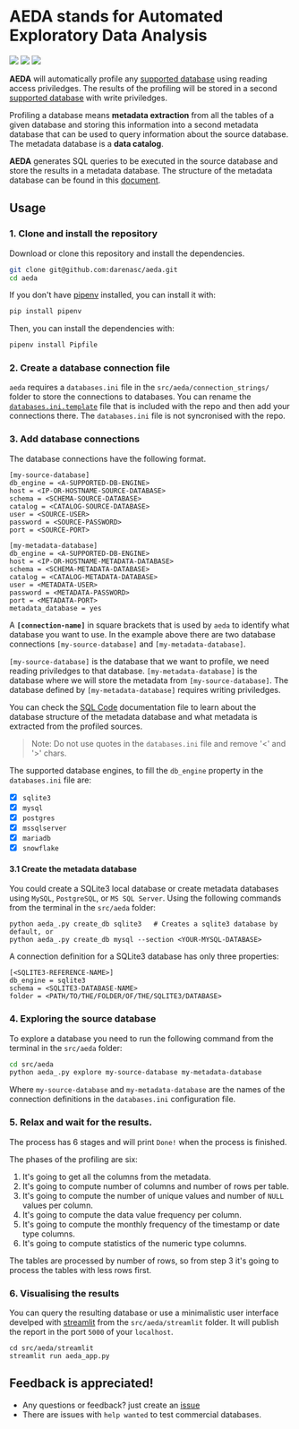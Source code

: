 # AEDA stands for Automated Exploratory Data Analysis

![](https://img.shields.io/github/license/darenasc/aeda)
![](https://img.shields.io/github/last-commit/darenasc/aeda)
![](https://img.shields.io/github/stars/darenasc/aeda?style=social)

**AEDA** will automatically profile any [supported database](docs/supported_databases.md) using reading access priviledges. The results of the profiling will be stored in a second [supported database](docs/supported_databases.md) with write priviledges.

Profiling a database means **metadata extraction** from all the tables of a given database and storing this information into a second metadata database that can be used to query information about the source database. The metadata database is a **data catalog**.

**AEDA** generates SQL queries to be executed in the source database and 
store the results in a metadata database. The structure of the metadata database can be found in this [document](docs/sql_code.md).

## Usage

### 1. Clone and install the repository

Download or clone this repository and install the dependencies.

```bash
git clone git@github.com:darenasc/aeda.git
cd aeda
```

If you don't have [pipenv](https://pipenv.pypa.io/en/latest/) installed, you can install it with:

```bash
pip install pipenv
```

Then, you can install the dependencies with:

```bash
pipenv install Pipfile
```

### 2. Create a database connection file

`aeda` requires a `databases.ini` file in the `src/aeda/connection_strings/` folder to store the connections to databases. You can rename the [`databases.ini.template`](src/aeda/connection_strings/databases_template.ini) file that is included with the repo and then add your connections there. The `databases.ini` file is not syncronised with the repo.

### 3. Add database connections

The database connections have the following format. 

```CONF
[my-source-database]
db_engine = <A-SUPPORTED-DB-ENGINE>
host = <IP-OR-HOSTNAME-SOURCE-DATABASE>
schema = <SCHEMA-SOURCE-DATABASE>
catalog = <CATALOG-SOURCE-DATABASE>
user = <SOURCE-USER>
password = <SOURCE-PASSWORD>
port = <SOURCE-PORT>

[my-metadata-database]
db_engine = <A-SUPPORTED-DB-ENGINE>
host = <IP-OR-HOSTNAME-METADATA-DATABASE>
schema = <SCHEMA-METADATA-DATABASE>
catalog = <CATALOG-METADATA-DATABASE>
user = <METADATA-USER>
password = <METADATA-PASSWORD>
port = <METADATA-PORT>
metadata_database = yes
```

A **`[connection-name]`** in square brackets that is used by `aeda` to identify what database you want to use. In the example above there are two database connections `[my-source-database]` and `[my-metadata-database]`.

`[my-source-database]` is the database that we want to profile, we need reading priviledges to that database.
`[my-metadata-database]` is the database where we will store the metadata from `[my-source-database]`. The database defined by `[my-metadata-database]` requires writing priviledges.

You can check the [SQL Code](sql_code.md) documentation file to learn about the database structure of the metadata database and what metadata is extracted from the profiled sources.

> Note: Do not use quotes in the `databases.ini` file and remove '<' and '>' chars.

The supported database engines, to fill the `db_engine` property in the `databases.ini` file are:

* [x] `sqlite3`
* [x] `mysql`
* [x] `postgres`
* [x] `mssqlserver`
* [x] `mariadb`
* [x] `snowflake`

#### 3.1 Create the metadata database

You could create a SQLite3 local database or create metadata databases using `MySQL`, `PostgreSQL`, or `MS SQL Server`. Using the following commands from the terminal in the `src/aeda` folder:

```shell
python aeda_.py create_db sqlite3   # Creates a sqlite3 database by default, or
python aeda_.py create_db mysql --section <YOUR-MYSQL-DATABASE>
```

A connection definition for a SQLite3 database has only three properties:

```CONF
[<SQLITE3-REFERENCE-NAME>]
db_engine = sqlite3
schema = <SQLITE3-DATABASE-NAME>
folder = <PATH/TO/THE/FOLDER/OF/THE/SQLITE3/DATABASE>
```

### 4. Exploring the source database

To explore a database you need to run the following command from the terminal in the `src/aeda` folder:

```bash
cd src/aeda
python aeda_.py explore my-source-database my-metadata-database
```

Where `my-source-database` and `my-metadata-database` are the names of the connection definitions in the `databases.ini` configuration file.

### 5. Relax and wait for the results.

The process has 6 stages and will print `Done!` when the process is finished.

The phases of the profiling are six:

1. It's going to get all the columns from the metadata.
2. It's going to compute number of columns and number of rows per table.
3. It's going to compute the number of unique values and number of `NULL` values per column.
4. It's going to compute the data value frequency per column.
5. It's going to compute the monthly frequency of the timestamp or date type columns.
6. It's going to compute statistics of the numeric type columns.

The tables are processed by number of rows, so from step 3 it's going to process the tables with less rows first.

### 6. Visualising the results

You can query the resulting database or use a minimalistic user interface develped with [streamlit](https://streamlit.io) from the `src/aeda/streamlit` folder. It will publish the report in the port `5000` of your `localhost`.

```
cd src/aeda/streamlit
streamlit run aeda_app.py
```

## Feedback is appreciated!

- Any questions or feedback? just create an [issue](https://github.com/darenasc/aeda/issues)
- There are issues with `help wanted` to test commercial databases.
